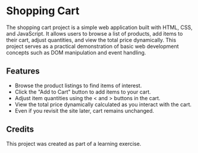 # Shopping Cart

The shopping cart project is a simple web application built with HTML, CSS, and JavaScript. It allows users to browse a list of products, add items to their cart, adjust quantities, and view the total price dynamically. This project serves as a practical demonstration of basic web development concepts such as DOM manipulation and event handling.
## Features

- Browse the product listings to find items of interest.
- Click the "Add to Cart" button to add items to your cart.
- Adjust item quantities using the < and > buttons in the cart.
- View the total price dynamically calculated as you interact with the cart.
- Even if you revisit the site later, cart remains unchanged.

## Credits

This project was created as part of a learning exercise.
